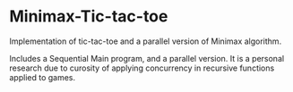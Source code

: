 # Minimax-Tic-tac-toe
Implementation of tic-tac-toe and a parallel version of Minimax algorithm.

Includes a Sequential Main program, and a parallel version. It is a personal research due to curosity of applying concurrency
in recursive functions applied to games.
